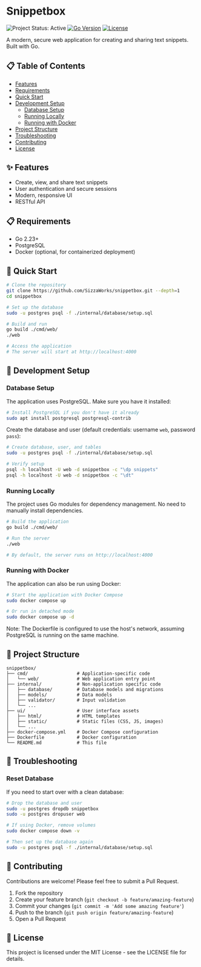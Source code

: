 # Snippetbox

![Project Status: Active](https://img.shields.io/badge/Status-Active-green)
[![Go Version](https://img.shields.io/badge/Go-2.23+-00ADD8.svg)](https://golang.org/doc/go1.18)
[![License](https://img.shields.io/badge/License-MIT-blue.svg)](LICENSE)

A modern, secure web application for creating and sharing text snippets. Built with Go.

## 📋 Table of Contents

- [Features](#features)
- [Requirements](#requirements)
- [Quick Start](#quick-start)
- [Development Setup](#development-setup)
  - [Database Setup](#database-setup)
  - [Running Locally](#running-locally)
  - [Running with Docker](#running-with-docker)
- [Project Structure](#project-structure)
- [Troubleshooting](#troubleshooting)
- [Contributing](#contributing)
- [License](#license)

## ✨ Features

- Create, view, and share text snippets
- User authentication and secure sessions
- Modern, responsive UI
- RESTful API

## 📋 Requirements

- Go 2.23+
- PostgreSQL
- Docker (optional, for containerized deployment)

## 🚀 Quick Start

```bash
# Clone the repository
git clone https://github.com/SizzaWorks/snippetbox.git --depth=1
cd snippetbox

# Set up the database
sudo -u postgres psql -f ./internal/database/setup.sql

# Build and run
go build ./cmd/web/
./web

# Access the application
# The server will start at http://localhost:4000
```

## 🔧 Development Setup

### Database Setup

The application uses PostgreSQL. Make sure you have it installed:

```bash
# Install PostgreSQL if you don't have it already
sudo apt install postgresql postgresql-contrib
```

Create the database and user (default credentials: username `web`, password `pass`):

```bash
# Create database, user, and tables
sudo -u postgres psql -f ./internal/database/setup.sql

# Verify setup
psql -h localhost -U web -d snippetbox -c "\dp snippets"
psql -h localhost -U web -d snippetbox -c "\dt"
```

### Running Locally

The project uses Go modules for dependency management. No need to manually install dependencies.

```bash
# Build the application
go build ./cmd/web/

# Run the server
./web

# By default, the server runs on http://localhost:4000
```

### Running with Docker

The application can also be run using Docker:

```bash
# Start the application with Docker Compose
sudo docker compose up

# Or run in detached mode
sudo docker compose up -d
```

Note: The Dockerfile is configured to use the host's network, assuming PostgreSQL is running on the same machine.

## 📁 Project Structure

```
snippetbox/
├── cmd/                  # Application-specific code
│   └── web/              # Web application entry point
├── internal/             # Non-application specific code
│   ├── database/         # Database models and migrations
│   ├── models/           # Data models
│   ├── validator/        # Input validation
│   └── ...
├── ui/                   # User interface assets
│   ├── html/             # HTML templates
│   ├── static/           # Static files (CSS, JS, images)
│   └── ...
├── docker-compose.yml    # Docker Compose configuration
├── Dockerfile            # Docker configuration
└── README.md             # This file
```

## 🔄 Troubleshooting

### Reset Database

If you need to start over with a clean database:

```bash
# Drop the database and user
sudo -u postgres dropdb snippetbox
sudo -u postgres dropuser web

# If using Docker, remove volumes
sudo docker compose down -v

# Then set up the database again
sudo -u postgres psql -f ./internal/database/setup.sql
```

## 🤝 Contributing

Contributions are welcome! Please feel free to submit a Pull Request.

1. Fork the repository
2. Create your feature branch (`git checkout -b feature/amazing-feature`)
3. Commit your changes (`git commit -m 'Add some amazing feature'`)
4. Push to the branch (`git push origin feature/amazing-feature`)
5. Open a Pull Request

## 📄 License

This project is licensed under the MIT License - see the LICENSE file for details.
